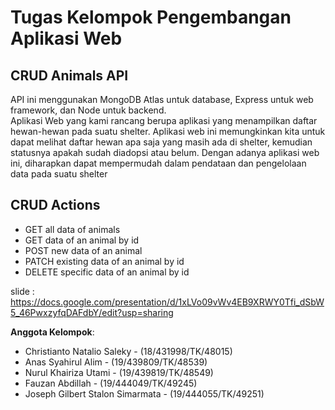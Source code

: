 # Tugas Kelompok Pengembangan Aplikasi Web

## CRUD Animals API

API ini menggunakan MongoDB Atlas untuk database, Express untuk web framework, dan Node untuk backend. <br>
Aplikasi Web yang kami rancang berupa aplikasi yang menampilkan daftar hewan-hewan pada suatu shelter. Aplikasi web ini memungkinkan kita untuk dapat melihat daftar hewan apa saja yang masih ada di shelter, kemudian statusnya apakah sudah diadopsi atau belum.
Dengan adanya aplikasi web ini, diharapkan dapat mempermudah dalam pendataan dan pengelolaan data pada suatu shelter

## CRUD Actions
- GET all data of animals
- GET data of an animal by id
- POST new data of an animal
- PATCH existing data of an animal by id
- DELETE specific data of an animal by id

slide : https://docs.google.com/presentation/d/1xLVo09vWv4EB9XRWY0Tfi_dSbW5_46PwxzyfqDAFdbY/edit?usp=sharing
  
**Anggota Kelompok**:
- Christianto Natalio Saleky - (18/431998/TK/48015) 
- Anas Syahirul Alim - (19/439809/TK/48539) 
- Nurul Khairiza Utami - (19/439819/TK/48549) 
- Fauzan Abdillah - (19/444049/TK/49245) 
- Joseph Gilbert Stalon Simarmata - (19/444055/TK/49251) 

